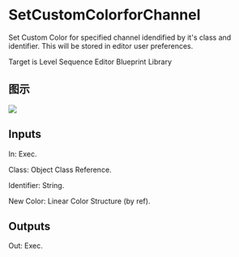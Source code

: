 # SetCustomColorforChannel

Set Custom Color for specified channel idendified by it's class and identifier. This will be stored in editor user preferences.

Target is Level Sequence Editor Blueprint Library

## 图示

![]($-20221218-19415267.png)

## Inputs

In: Exec.

Class: Object Class Reference.

Identifier: String.

New Color: Linear Color Structure (by ref).  

## Outputs

Out: Exec.

